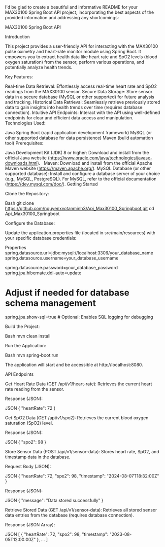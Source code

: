 I'd be glad to create a beautiful and informative README for your MAX30100 Spring Boot API project, incorporating the best aspects of the provided information and addressing any shortcomings:

MAX30100 Spring Boot API

Introduction

This project provides a user-friendly API for interacting with the MAX30100 pulse oximetry and heart-rate monitor module using Spring Boot. It empowers you to extract health data like heart rate and SpO2 levels (blood oxygen saturation) from the sensor, perform various operations, and potentially analyze health trends.

Key Features:

Real-time Data Retrieval: Effortlessly access real-time heart rate and SpO2 readings from the MAX30100 sensor.
Secure Data Storage: Store sensor data in a secure database (MySQL or other supported) for future analysis and tracking.
Historical Data Retrieval: Seamlessly retrieve previously stored data to gain insights into health trends over time (requires database connection).
Intuitive API Endpoints: Interact with the API using well-defined endpoints for clear and efficient data access and manipulation.
Technologies Used:

Java
Spring Boot (rapid application development framework)
MySQL (or other supported database for data persistence)
Maven (build automation tool)
Prerequisites:

Java Development Kit (JDK) 8 or higher: Download and install from the official Java website (https://www.oracle.com/java/technologies/javase-downloads.html).   
Maven: Download and install from the official Apache Maven website (https://maven.apache.org/).
MySQL Database (or other supported database): Install and configure a database server of your choice (e.g., MySQL, PostgreSQL). For MySQL, refer to the official documentation (https://dev.mysql.com/doc/).
Getting Started

Clone the Repository:

Bash
git clone https://github.com/nguyenxvotanminh3/Api_Max30100_Springboot.git
cd Api_Max30100_Springboot


Configure the Database:

Update the application.properties file (located in src/main/resources) with your specific database credentials:

Properties
spring.datasource.url=jdbc:mysql://localhost:3306/your_database_name
spring.datasource.username=your_database_username   

spring.datasource.password=your_database_password
spring.jpa.hibernate.ddl-auto=update   
  # Adjust if needed for database schema management
spring.jpa.show-sql=true             # Optional: Enables SQL logging for debugging


Build the Project:

Bash
mvn clean install

Run the Application:

Bash
mvn spring-boot:run


The application will start and be accessible at http://localhost:8080.   

API Endpoints

Get Heart Rate Data (GET /api/v1/heart-rate): Retrieves the current heart rate reading from the sensor.

Response (JSON):

JSON
{
    "heartRate": 72
}


Get SpO2 Data (GET /api/v1/spo2): Retrieves the current blood oxygen saturation (SpO2) level.

Response (JSON):

JSON
{
    "spo2": 98
}


Store Sensor Data (POST /api/v1/sensor-data): Stores heart rate, SpO2, and timestamp data in the database.

Request Body (JSON):

JSON
{
    "heartRate": 72,
    "spo2": 98,
    "timestamp": "2024-08-07T18:32:00Z"
}


Response (JSON):

JSON
{
    "message": "Data stored successfully"
}


Retrieve Stored Data (GET /api/v1/sensor-data): Retrieves all stored sensor data entries from the database (requires database connection).

Response (JSON Array):

JSON
[
    {
        "heartRate": 72,
        "spo2": 98,
        "timestamp": "2023-08-05T12:00:00Z"
    },
    ...
]
